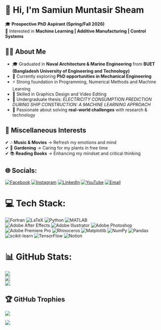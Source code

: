 # 👋 Hi, I'm Samiun Muntasir Sheam  

🎓 **Prospective PhD Aspirant (Spring/Fall 2026)**  
🔬 Interested in **Machine Learning | Additive Manufacturing | Control Systems**  



## 👨‍💻 About Me  
- 🎓 Graduated in **Naval Architecture & Marine Engineering** from **BUET (Bangladesh University of Engineering and Technology)**  
- 📖 Currently exploring **PhD opportunities in Mechanical Engineering**  
- ⚡ Strong foundation in Programming, Numerical Methods and Machine Learning
- 🐍 Skilled in Graphics Design and Video Editing 
- 📑 Undergraduate thesis: *ELECTRICITY CONSUMPTION PREDICTION DURING SHIP CONSTRUCTION: A MACHINE LEARNING APPROACH*  
- 🚀 Passionate about solving **real-world challenges** with research & technology  



## 🌱 Miscellaneous Interests  
✔ 🎶 **Music & Movies** → Refresh my emotions and mind  
✔ 🌿 **Gardening** → Caring for my plants in free time  
✔ 📚 **Reading Books** → Enhancing my mindset and critical thinking  


## 🌐 Socials:
[![Facebook](https://img.shields.io/badge/Facebook-%231877F2.svg?logo=Facebook&logoColor=white)](https://web.facebook.com/Sheam.Buet/) 
[![Instagram](https://img.shields.io/badge/Instagram-%23E4405F.svg?logo=Instagram&logoColor=white)](https://instagram.com/s.m.sheam) 
[![LinkedIn](https://img.shields.io/badge/LinkedIn-%230077B5.svg?logo=linkedin&logoColor=white)](https://www.linkedin.com/in/smsheam/) 
[![YouTube](https://img.shields.io/badge/YouTube-%23FF0000.svg?logo=YouTube&logoColor=white)](https://www.youtube.com/@smsheam) 
[![Email](https://img.shields.io/badge/Email-D14836?style=for-the-badge&logo=gmail&logoColor=white)](mailto:smsheam1@gmail.com)  


# 💻 Tech Stack:
![Fortran](https://img.shields.io/badge/Fortran-%23734F96.svg?style=for-the-badge&logo=fortran&logoColor=white) 
![LaTeX](https://img.shields.io/badge/latex-%23008080.svg?style=for-the-badge&logo=latex&logoColor=white) 
![Python](https://img.shields.io/badge/python-3670A0?style=for-the-badge&logo=python&logoColor=ffdd54) 
![MATLAB](https://img.shields.io/badge/MATLAB-%23E16737.svg?style=for-the-badge&logo=mathworks&logoColor=white)  
![Adobe After Effects](https://img.shields.io/badge/Adobe%20After%20Effects-9999FF.svg?style=for-the-badge&logo=Adobe%20After%20Effects&logoColor=white) 
![Adobe Illustrator](https://img.shields.io/badge/adobe%20illustrator-%23FF9A00.svg?style=for-the-badge&logo=adobe%20illustrator&logoColor=white) 
![Adobe Photoshop](https://img.shields.io/badge/adobe%20photoshop-%2331A8FF.svg?style=for-the-badge&logo=adobe%20photoshop&logoColor=white) 
![Adobe Premiere Pro](https://img.shields.io/badge/Adobe%20Premiere%20Pro-9999FF.svg?style=for-the-badge&logo=Adobe%20Premiere%20Pro&logoColor=white) 
![Rhinoceros](https://img.shields.io/badge/Rhinoceros-801010?style=for-the-badge&logo=rhinoceros&logoColor=white) 
![Matplotlib](https://img.shields.io/badge/Matplotlib-%23ffffff.svg?style=for-the-badge&logo=Matplotlib&logoColor=black) 
![NumPy](https://img.shields.io/badge/numpy-%23013243.svg?style=for-the-badge&logo=numpy&logoColor=white) 
![Pandas](https://img.shields.io/badge/pandas-%23150458.svg?style=for-the-badge&logo=pandas&logoColor=white) 
![scikit-learn](https://img.shields.io/badge/scikit--learn-%23F7931E.svg?style=for-the-badge&logo=scikit-learn&logoColor=white) 
![TensorFlow](https://img.shields.io/badge/TensorFlow-%23FF6F00.svg?style=for-the-badge&logo=TensorFlow&logoColor=white) 
![Notion](https://img.shields.io/badge/Notion-%23000000.svg?style=for-the-badge&logo=notion&logoColor=white)



# 📊 GitHub Stats:
![](https://github-readme-stats.vercel.app/api?username=smsheam&theme=dark&hide_border=false&include_all_commits=true&count_private=false)<br/>
![](https://nirzak-streak-stats.vercel.app/?user=smsheam&theme=dark&hide_border=false)<br/>
![](https://github-readme-stats.vercel.app/api/top-langs/?username=smsheam&theme=dark&hide_border=false&include_all_commits=true&count_private=false&layout=compact)

## 🏆 GitHub Trophies
![](https://github-profile-trophy.vercel.app/?username=smsheam&theme=radical&no-frame=false&no-bg=true&margin-w=4)


[![](https://visitcount.itsvg.in/api?id=smsheam&icon=0&color=0)](https://visitcount.itsvg.in)

